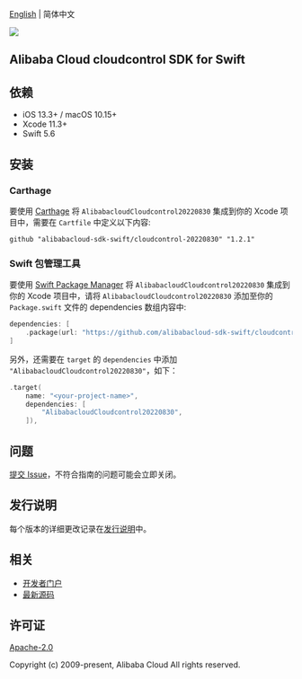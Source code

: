 [English](README.md) | 简体中文

![](https://aliyunsdk-pages.alicdn.com/icons/AlibabaCloud.svg)

## Alibaba Cloud cloudcontrol SDK for Swift

## 依赖

- iOS 13.3+ / macOS 10.15+
- Xcode 11.3+
- Swift 5.6

## 安装

### Carthage

要使用 [Carthage](https://github.com/Carthage/Carthage) 将 `AlibabacloudCloudcontrol20220830` 集成到你的 Xcode 项目中，需要在 `Cartfile` 中定义以下内容:

```ogdl
github "alibabacloud-sdk-swift/cloudcontrol-20220830" "1.2.1"
```

### Swift 包管理工具

要使用 [Swift Package Manager](https://swift.org/package-manager/) 将 `AlibabacloudCloudcontrol20220830` 集成到你的 Xcode 项目中，请将 `AlibabacloudCloudcontrol20220830` 添加至你的 `Package.swift` 文件的 dependencies 数组内容中:

```swift
dependencies: [
    .package(url: "https://github.com/alibabacloud-sdk-swift/cloudcontrol-20220830.git", from: "1.2.1")
]
```

另外，还需要在 `target` 的 `dependencies` 中添加 `"AlibabacloudCloudcontrol20220830"`，如下：

```swift
.target(
    name: "<your-project-name>",
    dependencies: [
        "AlibabacloudCloudcontrol20220830",
    ]),
```

## 问题

[提交 Issue](https://github.com/alibabacloud-sdk-swift/cloudcontrol-20220830/issues/new)，不符合指南的问题可能会立即关闭。

## 发行说明

每个版本的详细更改记录在[发行说明](./ChangeLog.txt)中。

## 相关

* [开发者门户](https://next.api.aliyun.com/home)
* [最新源码](https://github.com/alibabacloud-sdk-swift/cloudcontrol-20220830)

## 许可证

[Apache-2.0](http://www.apache.org/licenses/LICENSE-2.0)

Copyright (c) 2009-present, Alibaba Cloud All rights reserved.
